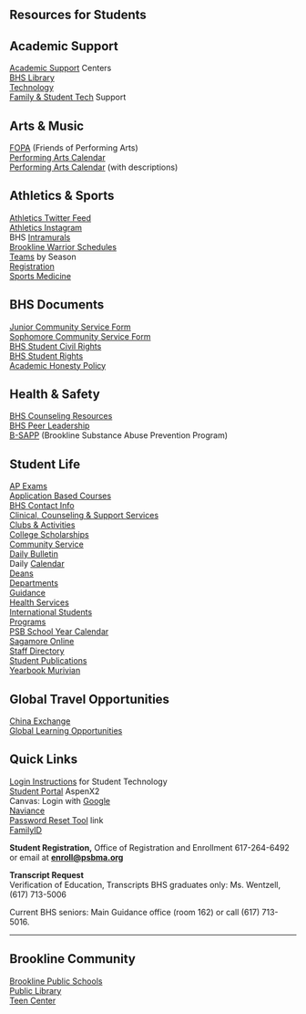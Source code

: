 Resources for Students
----------------------

Academic Support
----------------

[Academic Support](/academic-support-centers.html) Centers  
[BHS Library](http://bhslibrary.weebly.com)  
[Technology](/technology-information--accounts.html)  
[Family & Student Tech](https://sites.google.com/psbma.org/studenttech/home) Support

Arts & Music
------------

[FOPA](http://fopa.weebly.com/) (Friends of Performing Arts)​  
[Performing Arts Calendar](http://fopa.weebly.com/calendar-of-events-one-page-printable-bookmarks.html)  
[Performing Arts Calendar](http://fopa.weebly.com/calendar-with-descriptions.html) (with descriptions)

Athletics & Sports
------------------

[Athletics Twitter Feed](https://twitter.com/bhs_warriors)  
[Athletics Instagram](http://instagram.com/brooklineathletics)  
BHS [Intramurals](/intramurals.html)  
[Brookline Warrior Schedules](http://schedules.schedulestar.com/Brookline-High-School-Brookline-MA/5day)  
[Teams](/team-pages.html) by Season  
[Registration](/registration.html)  
[Sports Medicine](/sports-medicine.html)

BHS Documents
-------------

[Junior Community Service Form](/uploads/8/0/1/5/801512/junior_community_service_form.doc)  
[Sophomore Community Service Form](/uploads/8/0/1/5/801512/sophomore_community_service_form.doc)  
[BHS Student Civil Rights](/uploads/8/0/1/5/801512/rights_poster16civil.pdf)  
[BHS Student Rights  
](/uploads/8/0/1/5/801512/rights_poster16_bhs.pdf)[Academic Honesty Policy](/uploads/8/0/1/5/801512/academic_honesty_policy.pdf)   

Health & Safety
---------------

[BHS Counseling Resources](/clinical-counseling--support-services.html)  
[​BHS Peer Leadership](https://bhspeerleadership.com/)  
[B-SAPP](http://www.B-SAPP.org) (Brookline Substance Abuse Prevention Program)

Student Life
------------

[AP Exams](/ap-exams.html)  
[​Application Based Courses](/application-based-courses.html)  
[BHS Contact Info](/contact-information.html)  
[Clinical, Counseling & Support Services](/clinical-counseling--support-services.html)  
[Clubs & Activities](/clubs-and-activities-list.html)  
[College Scholarships](/scholarship-information.html)  
[Community Service](/)  
[Daily Bulletin](/daily-bulletin.html)  
Daily [Calendar](/calendars.html)  
[Deans](/deans-office.html)  
​[Departments](/departments.html)  
﻿[Guidance](/guidance.html)﻿  
[Health Services](/health-services.html)  
[International Students](/international-students--families.html)  
[Programs](/programs--initiatives.html)  
[PSB School Year Calendar](http://www.brookline.k12.ma.us/Page/2)  
[Sagamore Online](http://thesagonline.com)  
[Staff Directory](/bhs-staff-directory.html)  
[Student Publications](/yearbook-murivian.html)  
[​Yearbook Murivian](/yearbook-murivian.html)

Global Travel Opportunities
---------------------------

[China Exchange](http://bhschinaexchange.weebly.com)  
[Global Learning Opportunities](/global-learning-opportunities.html)  

Quick Links
-----------

[Login Instructions](/technology-information--accounts.html) for Student Technology  
[Student Portal](https://ma-brookline.myfollett.com/aspen) AspenX2  
Canvas: Login with [Google](http://gmail.com)  
[Naviance](https://student.naviance.com/brookline)  
**​**[Password Reset Tool](https://rmp.brooklinema.gov) link  
[​](/bhs-password-reset-tool.html)[FamilyID](https://www.familyid.com/organizations/brookline-athletics)

**Student Registration,** Office of Registration and Enrollment 617-264-6492 or email at ​**[enroll@psbma.org](mailto:enroll@psbma.org)**  
  
**Transcript Request**   
Verification of Education, Transcripts BHS graduates only: Ms. Wentzell, (617) 713-5006  
  
​Current BHS seniors: Main Guidance office (room 162) or call (617) 713-5016.

* * *

Brookline Community
-------------------

[Brookline Public Schools](http://www.brookline.k12.ma.us)  
[Public Library](http://www.brooklinelibrary.org)  
[Teen Center](http://www.brooklineteencenter.org)